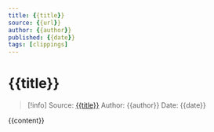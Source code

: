 ```yaml
---
title: {{title}}
source: {{url}}
author: {{author}}
published: {{date}}
tags: [clippings]
---
```


# {{title}}

> [!info]
> Source: [{{title}}]({{url}})
> Author: {{author}}
> Date: {{date}}

{{content}}